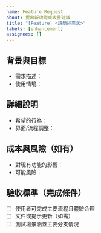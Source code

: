 ```yaml
---
name: Feature Request
about: 提出新功能或改善建議
title: "[Feature] <請簡述需求>"
labels: [enhancement]
assignees: []
---
```


## 背景與目標
- 需求描述：
- 使用情境：

## 詳細說明
- 希望的行為：
- 界面/流程調整：

## 成本與風險（如有）
- 對現有功能的影響：
- 可能風險：

## 驗收標準（完成條件）
- [ ] 使用者可完成主要流程且體驗合理
- [ ] 文件或提示更新（如需）
- [ ] 測試場景涵蓋主要分支情況
